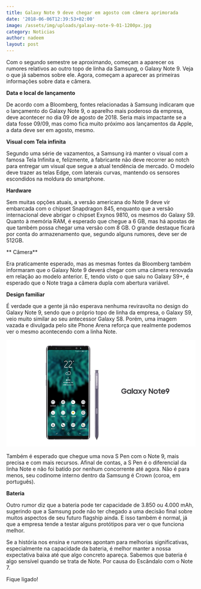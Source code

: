 ```yaml
---
title: Galaxy Note 9 deve chegar em agosto com câmera aprimorada
date: '2018-06-06T12:39:53+02:00'
image: /assets/img/uploads/galaxy-note-9-01-1200px.jpg
category: Noticias
author: nadeem
layout: post
---
```

Com o segundo semestre se aproximando, começam a aparecer os rumores relativos ao outro topo de linha da Samsung, o Galaxy Note 9. Veja o que já sabemos sobre ele. Agora, começam a aparecer as primeiras informações sobre data e câmera.

**Data e local de lançamento**

De acordo com a Bloomberg, fontes relacionadas à Samsung indicaram que o lançamento do Galaxy Note 9, o aparelho mais poderoso da empresa, deve acontecer no dia 09 de agosto de 2018. Seria mais impactante se a data fosse 09/09, mas como fica muito próximo aos lançamentos da Apple, a data deve ser em agosto, mesmo.

**Visual com Tela infinita**

Segundo uma série de vazamentos, a Samsung irá manter o visual com a famosa Tela Infinita e, felizmente, a fabricante não deve recorrer ao notch para entregar um visual que segue a atual tendência de mercado. O modelo deve trazer as telas Edge, com laterais curvas, mantendo os sensores escondidos na moldura do smartphone. 

**Hardware**

Sem muitas opções atuais, a versão americana do Note 9 deve vir embarcada com o chipset Snapdragon 845, enquanto que a versão internacional deve abrigar o chipset Exynos 9810, os mesmos do Galaxy S9. Quanto à memória RAM, é esperado que chegue a 6 GB, mas há apostas de que também possa chegar uma versão com 8 GB. O grande destaque ficará por conta do armazenamento que, segundo alguns rumores, deve ser de 512GB.

**
Câmera**

Era praticamente esperado, mas as mesmas fontes da Bloomberg também informaram que o Galaxy Note 9 deverá chegar com uma câmera renovada em relação ao modelo anterior. E, tendo visto o que saiu no Galaxy S9+, é esperado que o Note traga a câmera dupla com abertura variável.

**Design familiar**

É verdade que a gente já não esperava nenhuma reviravolta no design do Galaxy Note 9, sendo que o próprio topo de linha da empresa, o Galaxy S9, veio muito similar ao seu antecessor Galaxy S8. Porém, uma imagem vazada e divulgada pelo site Phone Arena reforça que realmente podemos ver o mesmo acontecendo com a linha Note.

![](/assets/img/uploads/galaxy-note-9-w782.png)


Também é esperado que chegue uma nova S Pen com o Note 9, mais precisa e com mais recursos. Afinal de contas, a S Pen é o diferencial da linha Note e não foi batido por nenhum concorrente até agora. Não é para menos, seu codinome interno dentro da Samsung é Crown (coroa, em português).

**Bateria**

Outro rumor diz que a bateria pode ter capacidade de 3.850 ou 4.000 mAh, sugerindo que a Samsung pode não ter chegado a uma decisão final sobre muitos aspectos de seu futuro flagship ainda. E isso também é normal, já que a empresa tende a testar alguns protótipos para ver o que funciona melhor. 


Se a história nos ensina e rumores apontam para melhorias significativas, especialmente na capacidade da bateria, é melhor manter a nossa expectativa baixa até que algo concreto apareça. Sabemos que bateria é algo sensível quando se trata de Note. Por causa do Escândalo com o Note 7.

Fique ligado!
